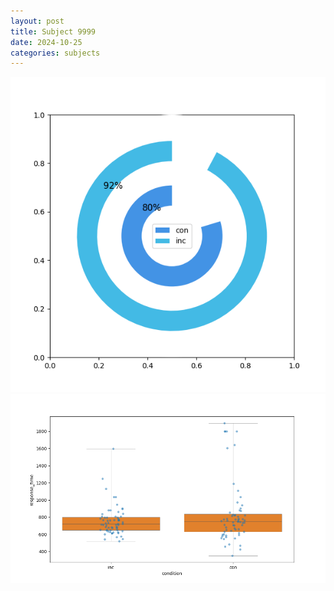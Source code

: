 ```yaml
---
layout: post
title: Subject 9999
date: 2024-10-25
categories: subjects
---
```


![](data/9999/run-14/9999_accuracy_by_condition.png)
![](data/9999/run-14/9999_rt.png)
